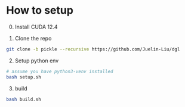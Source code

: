 # How to setup

0. Install CUDA 12.4

1. Clone the repo
```bash
git clone -b pickle --recursive https://github.com/Juelin-Liu/dgl
```

2. Setup python env

```bash
# assume you have python3-venv installed
bash setup.sh
```

3. build
```bash
bash build.sh
```